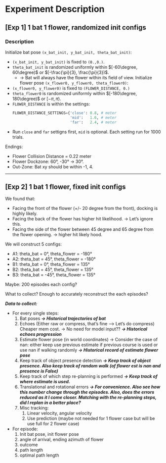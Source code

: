 # Experiment Description
## [Exp 1] 1 bat 1 flower, randomized init configs
### Description
Initialize bat pose `(x_bat_init, y_bat_init, theta_bat_init)`:
- `(x_bat_init, y_bat_init)` is fixed to `(0.,0.)`.
- `theta_bat_init` is randomized uniformly within $[-60\degree, 60\degree)$ or $[-\frac{\pi}{3}, \frac{\pi}{3})$.
    - &rarr; Bat will always have the flower within its field of view.
Initialize flower pose `(x_flower0, y_flower0, theta_flower0)`:
- `(x_flower0, y_flower0)` is fixed to `(FLOWER_DISTANCE, 0.)`
- `theta_flower0` is randomized uniformly within $[-180\degree, 180\degree)$ or $[-\pi, \pi)$.
- `FLOWER_DISTANCE` is within the settings:
    ```python
    FLOWER_DISTANCE_SETTINGS={'close': 0.8, # meter 
                              'mid':   1.6, # meter
                              'far':   2.4, # meter
    ```
- Run `close` and `far` settigns first, `mid` is optional. Each setting run for 1000 trials.

Endings:
- Flower Collision Distance = 0.22 meter
- Flower Dockzone: 60&deg;,  -30&deg; &rarr; 30&deg;.
- Out-Zone: Bat xy should be within -1, 4.

***
## [Exp 2] 1 bat 1 flower, fixed init configs
We found that:

- Facing the front of the flower (+/- 20 degree from the front), docking is highly likely.
- Facing the back of the flower has higher hit likelihood. → Let’s ignore this.
- Facing the side of the flower between 45 degree and 65 degree from the flower opening. → higher hit likely hood.

We will construct 5 configs:

- A1: theta_bat = 0°, theta_flower = -180°
- A2: theta_bat = 45°, theta_flower = -180°
- B1: theta_bat = 0°, theta_flower = 135°
- B2: theta_bat = 45°, theta_flower = 135°
- B3: theta_bat = -45°, theta_flower = 135°

Maybe: 200 episodes each config?

What to collect? Enough to accurately reconstruct the each episodes?

***Data to collect:***

- For every single steps:
    1. Bat poses ***→ Historical trajectories of bat***
    2. Echoes (Either raw or compress, that’s fine —> Let’s do compress) Cheaper mem cost.
    → No need for model input??
    ***→ Historical echoes progression***
    3. Estimate flower pose (in world coordinates)
    → Consider the case of nan: either keep use previous estimate if previous course is used or use nan if walking randomly
    ***→ Historical record of estimate flower pose***
    4. Keep track of object presence detection ***→ Keep track of object presence. Also keep track of random walk (of flower est is nan and presence is False)***
    5. Keep track of which step re-planning is performed ***→ Keep track of where estimate is used.***
    6. Translational and rotational errors ***→ For convenience. Also see how this number change through the episodes. Also, does the errors reduced as it I come closer.
    Matching with the re-planning steps, did I replan in a better place?***
    7. Misc tracking:
        1. Linear velocity, angular velocity
        2. Use prediction (maybe not needed for 1 flower case but will be use full for 2 flower case)
- For episode:
    1. Init bat pose, init flower pose
    2. angle of arrival, ending azimuth of flower
    3. outcome
    4. path length
    5. optimal path length